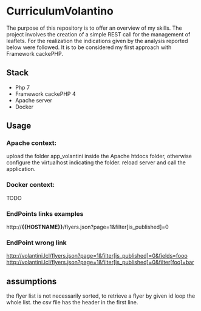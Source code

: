 # CurriculumVolantino
The purpose of this repository is to offer an overview of my skills.
The project involves the creation of a simple REST call for the management of leaflets. 
For the realization the indications given by the analysis reported below were followed.
It is to be considered my first approach with Framework cackePHP.

## Stack

 - Php 7
 - Framework cackePHP 4
 - Apache server
 - Docker

## Usage
### Apache context:
upload the folder app_volantini  inside the Apache htdocs folder, otherwise configure the virtualhost indicating the folder.
reload server and call the application.

### Docker context:
TODO

### EndPoints links examples
http://**{{HOSTNAME}}**/flyers.json?page=1&filter[is_published]=0

### EndPoint wrong link
http://volantini.lcl/flyers.json?page=1&filter[is_published]=0&fields=fooo
http://volantini.lcl/flyers.json?page=1&filter[is_published]=0&filter[foo]=bar

## assumptions
the flyer list is not necessarily sorted, to retrieve a flyer by given id loop the whole list.
the csv file has the header in the first line.
